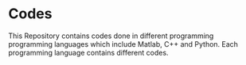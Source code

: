 # Codes
This Repository contains codes done in different programming programming languages which include Matlab, C++ and Python.
Each programming language contains different codes.
